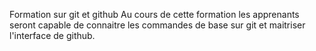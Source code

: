 Formation sur git et github 
Au cours de cette formation les apprenants seront capable de connaitre les commandes de base sur git et maitriser l'interface de github.
